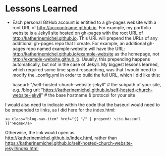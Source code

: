 # Lessons Learned

* Each personal GitHub account is entitled to a gh-pages website with a root URL of http://accountname.github.io. For example, my portfolio website is a Jekyll site hosted on gh-pages with the root URL of http://katherinemichel.github.io. This URL will prepend the URLs of any additional gh-pages repo that I create. For example, an additional gh-pages repo named example-website will have the URL: http://katherinemichel.github.io/example-website as the homepage, not http://example-website.github.io. Usually, this prepending happens automatically, but not in the case of Jekyll. My biggest lessons learned, which required some time spent researching, was that I would need to modify the _config.yml in order to build the full URL, which I did like this:

    baseurl: "/self-hosted-church-website-jekyll" # the subpath of your site, e.g. /blog
    url: "https://katherinemichel.github.io/self-hosted-church-website-jekyll" # the base hostname & protocol for your site

I would also need to indicate within the code that the baseurl would need to be prepended to links, as I did here for the index.html: 

    <a class="blog-nav-item" href="{{ "/" | prepend: site.baseurl }}">Home</a>

Otherwise, the link would open as http://katherinemichel.github.io/index.html, rather than https://katherinemichel.github.io/self-hosted-church-website-jekyll/index.html
